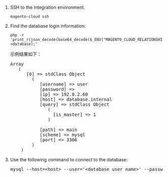 <div markdown="1">
 
1.  SSH to the integration environment.

        magento-cloud ssh
2.  Find the database login information:

        php -r 'print_r(json_decode(base64_decode($_ENV["MAGENTO_CLOUD_RELATIONSHIPS"]))->database);'

    示例结果如下：

    <pre class="no-copy">
    Array
	   (
          [0] => stdClass Object
            (
               [username] => user
               [password] =>
               [ip] => 192.0.2.60
               [host] => database.internal
               [query] => stdClass Object
                  (
                    [is_master] => 1
                  )

               [path] => main
               [scheme] => mysql
               [port] => 3306
            )
        )</pre>

3.  Use the following command to connect to the database:

	<pre class="no-copy">mysql --host=&lt;host> --user='&lt;database user name>' --password='&lt;user password>' --port='&lt;port>' --database='&lt;path>'</pre>